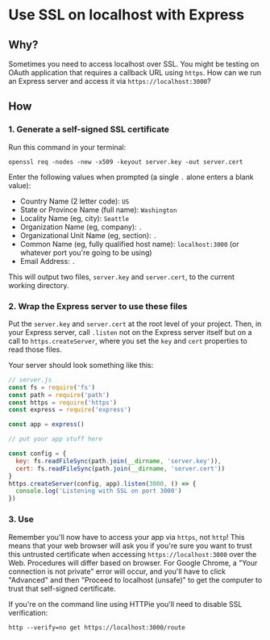 # Use SSL on localhost with Express

## Why?

Sometimes you need to access localhost over SSL. You might be testing on OAuth application that requires a callback URL using `https`. How can we run an Express server and access it via `https://localhost:3000`?

## How

### 1. Generate a self-signed SSL certificate
Run this command in your terminal:
```
openssl req -nodes -new -x509 -keyout server.key -out server.cert
```
Enter the following values when prompted (a single `.` alone enters a blank value):
- Country Name (2 letter code): `US`
- State or Province Name (full name): `Washington`
- Locality Name (eg, city): `Seattle`
- Organization Name (eg, company): `.`
- Organizational Unit Name (eg, section): `.`
- Common Name (eg, fully qualified host name): `localhost:3000` (or whatever port you're going to be using)
- Email Address: `.`

This will output two files, `server.key` and `server.cert`, to the current working directory.

### 2. Wrap the Express server to use these files
Put the `server.key` and `server.cert` at the root level of your project. Then, in your Express server, call `.listen` not on the Express server itself but on a call to `https.createServer`, where you set the `key` and `cert` properties to read those files.

Your server should look something like this:
```javascript
// server.js
const fs = require('fs')
const path = require('path')
const https = require('https')
const express = require('express')

const app = express()

// put your app stuff here

const config = {
  key: fs.readFileSync(path.join(__dirname, 'server.key')),
  cert: fs.readFileSync(path.join(__dirname, 'server.cert'))
}
https.createServer(config, app).listen(3000, () => {
  console.log('Listening with SSL on port 3000')
})
```

### 3. Use
Remember you'll now have to access your app via `https`, not `http`! This means that your web browser will ask you if you're sure you want to trust this untrusted certificate when accessing `https://localhost:3000` over the Web. Procedures will differ based on browser. For Google Chrome, a "Your connection is not private" error will occur, and you'll have to click "Advanced" and then "Proceed to localhost (unsafe)" to get the computer to trust that self-signed certificate.

If you're on the command line using HTTPie you'll need to disable SSL verification:
```
http --verify=no get https://localhost:3000/route
```
